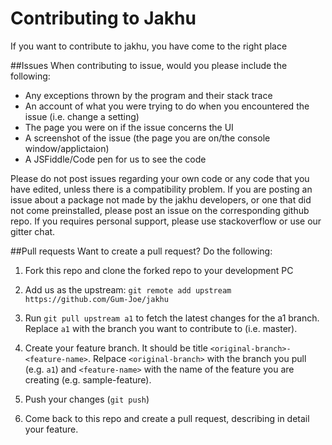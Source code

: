 # Contributing to Jakhu
If you want to contribute to jakhu, you have come to the right place

##Issues
When contributing to issue, would you please include the following:
* Any exceptions thrown by the program and their stack trace
* An account of what you were trying to do when you encountered the issue (i.e. change a setting)
* The page you were on if the issue concerns the UI
* A screenshot of the issue (the page you are on/the console window/applictaion)
* A JSFiddle/Code pen for us to see the code

Please do not post issues regarding your own code or any code that you have edited, unless there is a compatibility problem.
If you are posting an issue about a package not made by the jakhu developers, or one that did not come preinstalled, please post an issue on the corresponding github repo. If you requires personal support, please use stackoverflow or use our gitter chat.

##Pull requests
Want to create a pull request? Do the following:
1. Fork this repo and clone the forked repo to your development PC

2. Add us as the upstream: `git remote add upstream https://github.com/Gum-Joe/jakhu`

3. Run `git pull upstream a1` to fetch the latest changes for the a1 branch. Replace `a1` with the branch you want to contribute to (i.e. master).

4. Create your feature branch. It should be title `<original-branch>-<feature-name>`. Relpace `<original-branch>` with the branch you pull (e.g. `a1`) and `<feature-name>` with the name of the feature you are creating (e.g. sample-feature).

5. Push your changes (`git push`)

6. Come back to this repo and create a pull request, describing in detail your feature.
